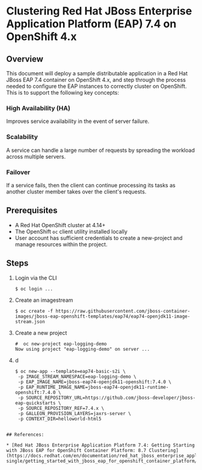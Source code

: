 # Clustering Red Hat JBoss Enterprise Application Platform (EAP) 7.4 on OpenShift 4.x

## Overview

This document will deploy a sample distributable application in a Red Hat JBoss EAP 7.4 container on OpenShift 4.x, and step through the process needed to configure the EAP instances to correctly cluster on OpenShift. This is to support the following key concepts:

### High Availability (HA)

Improves service availability in the event of server failure.

### Scalability

A service can handle a large number of requests by spreading the workload across multiple servers.

### Failover

If a service fails, then the client can continue processing its tasks as another cluster member takes over the client's requests.

## Prerequisites

* A Red Hat OpenShift cluster at 4.14+
* The OpenShift `oc` client utility installed locally
* User account has sufficient credentials to create a new-project and manage resources within the project.

## Steps

1.  Login via the CLI

    ```console
    $ oc login ...
    ```

2.  Create an imagestream

    ```console
    $ oc create -f https://raw.githubusercontent.com/jboss-container-images/jboss-eap-openshift-templates/eap74/eap74-openjdk11-image-stream.json
    ```

3.  Create a new project

    ```console
    #  oc new-project eap-logging-demo
    Now using project "eap-logging-demo" on server ...
    ``` 

5.  d

    ```
    $ oc new-app --template=eap74-basic-s2i \
     -p IMAGE_STREAM_NAMESPACE=eap-logging-demo \
     -p EAP_IMAGE_NAME=jboss-eap74-openjdk11-openshift:7.4.0 \
     -p EAP_RUNTIME_IMAGE_NAME=jboss-eap74-openjdk11-runtime-openshift:7.4.0 \
     -p SOURCE_REPOSITORY_URL=https://github.com/jboss-developer/jboss-eap-quickstarts \
     -p SOURCE_REPOSITORY_REF=7.4.x \
     -p GALLEON_PROVISION_LAYERS=jaxrs-server \
     -p CONTEXT_DIR=helloworld-html5
   ```

## References:

* [Red Hat JBoss Enterprise Application Platform 7.4: Getting Starting with JBoss EAP for OpenShift Container Platform: 8.7 Clustering](https://docs.redhat.com/en/documentation/red_hat_jboss_enterprise_application_platform/7.4/html-single/getting_started_with_jboss_eap_for_openshift_container_platform/index#configuring_a_jgroups_discovery_mechanism)
